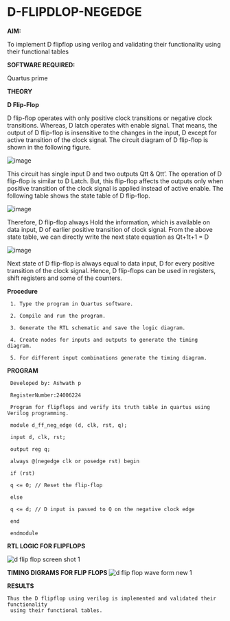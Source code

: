 # D-FLIPDLOP-NEGEDGE

**AIM:**

To implement  D flipflop using verilog and validating their functionality using their functional tables

**SOFTWARE REQUIRED:**

Quartus prime

**THEORY**

**D Flip-Flop**

D flip-flop operates with only positive clock transitions or negative clock transitions. Whereas, D latch operates with enable signal. That means, the output of D flip-flop is insensitive to the changes in the input, D except for active transition of the clock signal. The circuit diagram of D flip-flop is shown in the following figure.

![image](https://github.com/naavaneetha/D-FLIPDLOP-NEGEDGE/assets/154305477/48c81fe8-bc3f-40e7-95e2-519fc155ad51)

This circuit has single input D and two outputs Qtt & Qtt’. The operation of D flip-flop is similar to D Latch. But, this flip-flop affects the outputs only when positive transition of the clock signal is applied instead of active enable. The following table shows the state table of D flip-flop.

![image](https://github.com/naavaneetha/D-FLIPDLOP-NEGEDGE/assets/154305477/e5f3fda7-68ec-4a3a-a0a4-cf6f9cc4ab55)

Therefore, D flip-flop always Hold the information, which is available on data input, D of earlier positive transition of clock signal. From the above state table, we can directly write the next state equation as Qt+1t+1 = D

![image](https://github.com/naavaneetha/D-FLIPDLOP-NEGEDGE/assets/154305477/8592c0d8-2917-4142-91b9-d6c30dd891d2)

Next state of D flip-flop is always equal to data input, D for every positive transition of the clock signal. Hence, D flip-flops can be used in registers, shift registers and some of the counters.

**Procedure**

```
 1. Type the program in Quartus software.

 2. Compile and run the program.

 3. Generate the RTL schematic and save the logic diagram.

 4. Create nodes for inputs and outputs to generate the timing diagram.

 5. For different input combinations generate the timing diagram.

```

**PROGRAM**
```
 Developed by: Ashwath p 

 RegisterNumber:24006224

```
```
 Program for flipflops and verify its truth table in quartus using Verilog programming.

 module d_ff_neg_edge (d, clk, rst, q);

 input d, clk, rst;

 output reg q;

 always @(negedge clk or posedge rst) begin

 if (rst)

 q <= 0; // Reset the flip-flop

 else

 q <= d; // D input is passed to Q on the negative clock edge

 end

 endmodule

``` 

**RTL LOGIC FOR FLIPFLOPS**

![d flip flop screen shot 1](https://github.com/user-attachments/assets/b58e516e-82b5-4079-b459-26eb742cd1c7)


**TIMING DIGRAMS FOR FLIP FLOPS**
![d flip flop wave form new 1](https://github.com/user-attachments/assets/17f2e48a-8544-4f28-9adb-44476925dab3)



**RESULTS**
```
Thus the D flipflop using verilog is implemented and validated their functionality
 using their functional tables.
```

